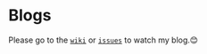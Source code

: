 # Blogs
Please go to the [`wiki`](https://github.com/imtaotao/Blogs/wiki) or [`issues`](https://github.com/imtaotao/Blogs/issues) to watch my blog.😊